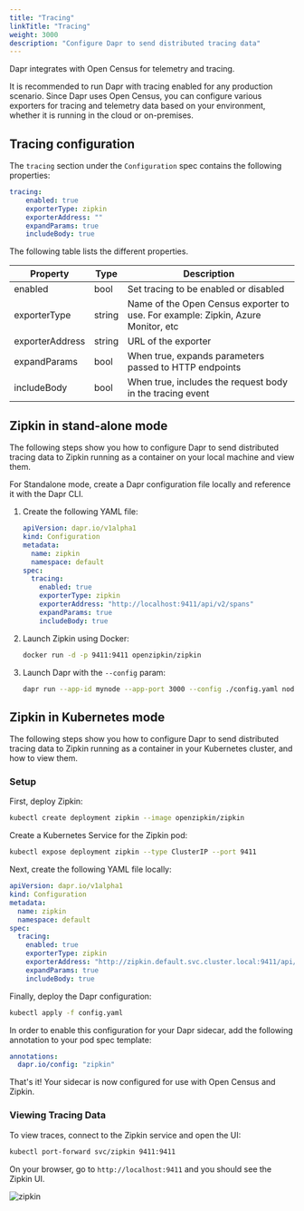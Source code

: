 ```yaml
---
title: "Tracing"
linkTitle: "Tracing"
weight: 3000
description: "Configure Dapr to send distributed tracing data"
---
```


Dapr integrates with Open Census for telemetry and tracing.

It is recommended to run Dapr with tracing enabled for any production scenario.
Since Dapr uses Open Census, you can configure various exporters for tracing and telemetry data based on your environment, whether it is running in the cloud or on-premises.

## Tracing configuration

The `tracing` section under the `Configuration` spec contains the following properties:

```yml
tracing:
    enabled: true
    exporterType: zipkin
    exporterAddress: ""
    expandParams: true
    includeBody: true
```

The following table lists the different properties.

| Property | Type | Description |
|----------|------|-------------|
| enabled  | bool | Set tracing to be enabled or disabled
| exporterType  | string | Name of the Open Census exporter to use. For example: Zipkin, Azure Monitor, etc
| exporterAddress  | string | URL of the exporter
| expandParams  | bool | When true, expands parameters passed to HTTP endpoints
| includeBody  | bool | When true, includes the request body in the tracing event


## Zipkin in stand-alone mode

The following steps show you how to configure Dapr to send distributed tracing data to Zipkin running as a container on your local machine and view them.

For Standalone mode, create a Dapr configuration file locally and reference it with the Dapr CLI.

1. Create the following YAML file:

   ```yaml
   apiVersion: dapr.io/v1alpha1
   kind: Configuration
   metadata:
     name: zipkin
     namespace: default
   spec:
     tracing:
       enabled: true
       exporterType: zipkin
       exporterAddress: "http://localhost:9411/api/v2/spans"
       expandParams: true
       includeBody: true
   ```

2. Launch Zipkin using Docker:

   ```bash
   docker run -d -p 9411:9411 openzipkin/zipkin
   ```

3. Launch Dapr with the `--config` param:

   ```bash
   dapr run --app-id mynode --app-port 3000 --config ./config.yaml node app.js
   ```


## Zipkin in Kubernetes mode

The following steps show you how to configure Dapr to send distributed tracing data to Zipkin running as a container in your Kubernetes cluster, and how to view them.

### Setup

First, deploy Zipkin:

```bash
kubectl create deployment zipkin --image openzipkin/zipkin
```

Create a Kubernetes Service for the Zipkin pod:

```bash
kubectl expose deployment zipkin --type ClusterIP --port 9411
```

Next, create the following YAML file locally:

```yml
apiVersion: dapr.io/v1alpha1
kind: Configuration
metadata:
  name: zipkin
  namespace: default
spec:
  tracing:
    enabled: true
    exporterType: zipkin
    exporterAddress: "http://zipkin.default.svc.cluster.local:9411/api/v2/spans"
    expandParams: true
    includeBody: true
```

Finally, deploy the Dapr configuration:

```bash
kubectl apply -f config.yaml
```

In order to enable this configuration for your Dapr sidecar, add the following annotation to your pod spec template:

```yml
annotations:
  dapr.io/config: "zipkin"
```

That's it! Your sidecar is now configured for use with Open Census and Zipkin.

### Viewing Tracing Data

To view traces, connect to the Zipkin service and open the UI:

```bash
kubectl port-forward svc/zipkin 9411:9411
```

On your browser, go to ```http://localhost:9411``` and you should see the Zipkin UI.

![zipkin](/images/zipkin_ui.png)

